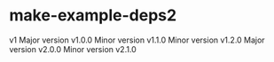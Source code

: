 # make-example-deps2
v1
Major version v1.0.0
Minor version v1.1.0
Minor version v1.2.0
Major version v2.0.0
Minor version v2.1.0
